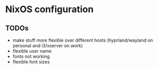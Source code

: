 # NixOS configuration

## TODOs
- make stuff more flexible over different hosts (hyprland/wayland on personal and i3/xserver on work)
- flexible user name
- fonts not working
- flexible font sizes
